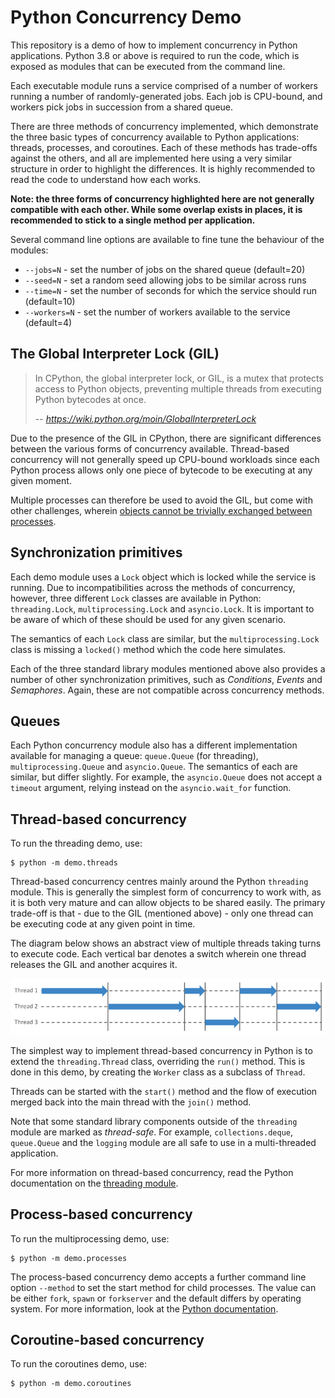 # Python Concurrency Demo

This repository is a demo of how to implement concurrency in Python applications.
Python 3.8 or above is required to run the code, which is exposed as modules
that can be executed from the command line.

Each executable module runs a service comprised of a number of workers running
a number of randomly-generated jobs. Each job is CPU-bound, and workers pick
jobs in succession from a shared queue. 

There are three methods of concurrency implemented, which demonstrate the three
basic types of concurrency available to Python applications: threads, processes, 
and coroutines. Each of these methods has trade-offs against the others, and
all are implemented here using a very similar structure in order to highlight
the differences. It is highly recommended to read the code to understand how
each works.

**Note: the three forms of concurrency highlighted here are not generally
compatible with each other. While some overlap exists in places, it is
recommended to stick to a single method per application.**

Several command line options are available to fine tune the behaviour of the modules:

- `--jobs=N` - set the number of jobs on the shared queue (default=20)
- `--seed=N` - set a random seed allowing jobs to be similar across runs
- `--time=N` - set the number of seconds for which the service should run (default=10)
- `--workers=N` - set the number of workers available to the service (default=4)


## The Global Interpreter Lock (GIL)

> In CPython, the global interpreter lock, or GIL, is a mutex that protects access to Python objects, preventing multiple threads from executing Python bytecodes at once.
>
> -- <cite>https://wiki.python.org/moin/GlobalInterpreterLock</cite>

Due to the presence of the GIL in CPython, there are significant differences
between the various forms of concurrency available. Thread-based concurrency
will not generally speed up CPU-bound workloads since each Python process allows
only one piece of bytecode to be executing at any given moment.

Multiple processes can therefore be used to avoid the GIL, but come with other
challenges, wherein [objects cannot be trivially exchanged between processes](https://docs.python.org/3/library/multiprocessing.html#exchanging-objects-between-processes). 


## Synchronization primitives

Each demo module uses a `Lock` object which is locked while the service is running.
Due to incompatibilities across the methods of concurrency, however, three different
`Lock` classes are available in Python: `threading.Lock`, `multiprocessing.Lock` and
`asyncio.Lock`. It is important to be aware of which of these should be used for any
given scenario.

The semantics of each `Lock` class are similar, but the `multiprocessing.Lock` class
is missing a `locked()` method which the code here simulates.

Each of the three standard library modules mentioned above also provides a number of
other synchronization primitives, such as _Conditions_, _Events_ and _Semaphores_.
Again, these are not compatible across concurrency methods.


## Queues

Each Python concurrency module also has a different implementation available for managing
a queue: `queue.Queue` (for threading), `multiprocessing.Queue` and `asyncio.Queue`.
The semantics of each are similar, but differ slightly. For example, the `asyncio.Queue`
does not accept a `timeout` argument, relying instead on the `asyncio.wait_for` function.


## Thread-based concurrency

To run the threading demo, use:
```shell script
$ python -m demo.threads
```

Thread-based concurrency centres mainly around the Python `threading` module.
This is generally the simplest form of concurrency to work with, as it is both
very mature and can allow objects to be shared easily. The primary trade-off is
that - due to the GIL (mentioned above) - only one thread can be executing code at
any given point in time.

The diagram below shows an abstract view of multiple threads taking turns to
execute code. Each vertical bar denotes a switch wherein one thread releases the
GIL and another acquires it. 

![Abstract depiction of threads operating alongside the GIL](art/gil-threads.png)

The simplest way to implement thread-based concurrency in Python is to extend the
`threading.Thread` class, overriding the `run()` method. This is done in this demo,
by creating the `Worker` class as a subclass of `Thread`.

Threads can be started with the `start()` method and the flow of execution merged
back into the main thread with the `join()` method.

Note that some standard library components outside of the `threading` module
are marked as _thread-safe_. For example, `collections.deque`, `queue.Queue` and
the `logging` module are all safe to use in a multi-threaded application.

For more information on thread-based concurrency, read the Python documentation on the 
[threading module](https://docs.python.org/3/library/threading.html).


## Process-based concurrency

To run the multiprocessing demo, use:
```shell script
$ python -m demo.processes
```

The process-based concurrency demo accepts a further command line option `--method`
to set the start method for child processes. The value can be either `fork`, 
`spawn` or `forkserver` and the default differs by operating system. For more
information, look at the [Python documentation](https://docs.python.org/3/library/multiprocessing.html#contexts-and-start-methods).


## Coroutine-based concurrency

To run the coroutines demo, use:
```shell script
$ python -m demo.coroutines
```
